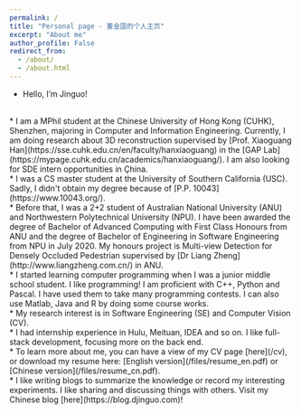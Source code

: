 ```yaml
---
permalink: /
title: "Personal page - 董金国的个人主页"
excerpt: "About me"
author_profile: False
redirect_from: 
  - /about/
  - /about.html
---
```


* Hello, I’m Jinguo!
<br>
* I am a MPhil student at the Chinese University of Hong Kong (CUHK), Shenzhen, majoring in Computer and Information Engineering. Currently, I am doing research about 3D reconstruction supervised by [Prof. Xiaoguang Han](https://sse.cuhk.edu.cn/en/faculty/hanxiaoguang) in the [GAP Lab](https://mypage.cuhk.edu.cn/academics/hanxiaoguang/). I am also looking for SDE intern opportunities in Çhina.
<br>
* I was a CS master student at the University of Southern California (USC). Sadly, I didn't obtain my degree because of [P.P. 10043](https://www.10043.org/).
<br>
* Before that, I was a 2+2 student of Australian National University (ANU) and Northwestern Polytechnical University (NPU). I have been awarded the degree of Bachelor of Advanced Computing with First Class Honours from ANU and the degree of Bachelor of Engineering in Software Engineering from NPU in July 2020. My honours project is Multi-view Detection for Densely Occluded Pedestrian supervised by [Dr Liang Zheng](http://www.liangzheng.com.cn/) in ANU.
<br>
* I started learning computer programming when I was a junior middle school student. I like programming! I am proficient with C++, Python and Pascal. I have used them to take many programming contests. I can also use Matlab, Java and R by doing some course works.
<br>
* My research interest is in Software Engineering (SE) and Computer Vision (CV). 
<br>
* I had internship experience in Hulu, Meituan, IDEA and so on. I like full-stack development, focusing more on the back end.
<br>
* To learn more about me, you can have a view of my CV page [here](/cv), or download my resume here: [English version](/files/resume_en.pdf) or [Chinese version](/files/resume_cn.pdf).
<br>
* I like writing blogs to summarize the knowledge or record my interesting experiments. I like sharing and discussing things with others. Visit my Chinese blog [here](https://blog.djinguo.com)!

